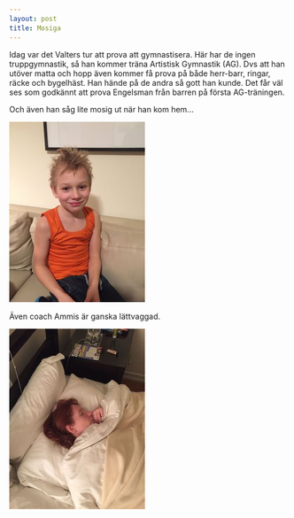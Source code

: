 ```yaml
---
layout: post
title: Mosiga
---
```


Idag var det Valters tur att prova att gymnastisera. Här har de ingen truppgymnastik, så han kommer
träna Artistisk Gymnastik (AG). Dvs att han utöver matta och hopp även kommer få prova på både 
herr-barr, ringar, räcke och bygelhäst. Han hände på de andra så gott han kunde. Det får väl ses som
godkännt att prova Engelsman från barren på första AG-träningen.

Och även han såg lite mosig ut när han kom hem...

<a href="/images/2015-01-13/IMG_1578.JPG"><img src="/images/2015-01-13/thumbnails/IMG_1578.JPG" /></a>

Även coach Ammis är ganska lättvaggad.

<a href="/images/2015-01-13/IMG_1576.JPG"><img src="/images/2015-01-13/thumbnails/IMG_1576.JPG" /></a>
